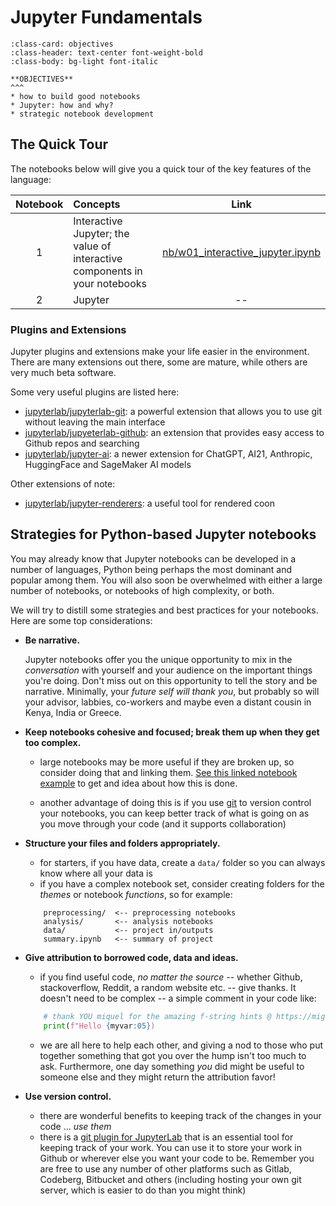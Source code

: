Jupyter Fundamentals
======  

```{card}  
:class-card: objectives 
:class-header: text-center font-weight-bold
:class-body: bg-light font-italic 

**OBJECTIVES**
^^^
* how to build good notebooks
* Jupyter: how and why?
* strategic notebook development 

```
<!-- :class-header: text-white-50 text-center font-weight-bold bg-soars-card
:class-body: bg-light font-italic 



-->
## The Quick Tour

The notebooks below will give you a quick tour of the key features of the language:

| Notebook | Concepts |  Link  |
|:--:|:---|:--:|
| 1 | Interactive Jupyter; the value of interactive components in your notebooks | [nb/w01_interactive_jupyter.ipynb](nb/w01c_interactive_jupyter.ipynb) |
| 2 | Jupyter | -- |

### Plugins and Extensions

Jupyter plugins and extensions make your life easier in the environment.  There are many extensions out there, some are mature, while others are very much beta software.

Some very useful plugins are listed here:


* [jupyterlab/jupyterlab-git](https://github.com/jupyterlab/jupyterlab-git): a powerful extension that allows you to use git without leaving the main interface
* [jupyterlab/jupyeterlab-github](https://github.com/jupyterlab/jupyterlab-github): an extension that provides easy access to Github repos and searching
* [jupyterlab/jupyter-ai](https://jupyter-ai.readthedocs.io/en/latest/): a newer extension for ChatGPT, AI21, Anthropic, HuggingFace and SageMaker AI models


Other extensions of note:

* [jupyterlab/jupyter-renderers](https://github.com/jupyterlab/jupyter-renderers): a useful tool for rendered coon 


## Strategies for Python-based Jupyter notebooks

You may already know that Jupyter notebooks can be developed in a number of languages, Python being perhaps the most dominant and popular among them.  You will also soon be overwhelmed with either a large number of notebooks, or notebooks of high complexity, or both. 

We will try to distill some strategies and best practices for your notebooks.  Here are some top considerations:

* **Be narrative.**

    Jupyter notebooks offer you the unique
    opportunity to mix in the _conversation_
    with yourself and your audience on the
    important things you're doing.  Don't miss 
    out on this opportunity to tell the story
    and be narrative.  Minimally, your 
    _future self will thank you_, but probably
    so will your advisor, labbies, co-workers
    and maybe even a distant cousin in Kenya,
    India or Greece. 

* **Keep notebooks cohesive and focused; break them up when they get too complex.**

    * large notebooks may be more useful if they are broken up, so consider doing that and linking them.  [See this linked notebook  example](./nb/w02_linked_example_nb1.ipynb) to get
    and idea about how this is done.  

    * another advantage of doing this is if you
    use [git](https://git-scm.org) to version control your notebooks,
    you can keep better track of what is going
    on as you move through your code (and it supports collaboration)

* **Structure your files and folders appropriately.**

    * for starters, if you have data, create a `data/` folder so you can always know where all your data is
    * if you have a complex notebook set, consider creating folders for the _themes_ or 
    notebook _functions_, so for example:
    ```
        preprocessing/  <-- preprocessing notebooks
        analysis/       <-- analysis notebooks
        data/           <-- project in/outputs
        summary.ipynb   <-- summary of project
    ``` 
    
* **Give attribution to borrowed code, data and ideas.**

    * if you find useful code, _no matter the source_ -- whether Github, stackoverflow, Reddit, a random website etc. -- give thanks. It doesn't need to be complex -- a simple comment in your code like:
    ```python
        # thank YOU miquel for the amazing f-string hints @ https://miguendes.me/73-examples-to-help-you-master-pythons-f-strings
        print(f"Hello {myvar:05})
    ```
    * we are all here to help each other, and giving
    a nod to those who put together something
    that got you over the hump isn't too much to ask. Furthermore, one day something _you_ did might be useful to someone else and they might return the attribution favor!

* **Use version control.**

    * there are wonderful benefits to keeping track of the changes in your code ... _use them_
    * there is a [git plugin for JupyterLab](https://github.com/jupyterlab/jupyterlab-git)  that is an essential tool for keeping track of your work.  You can use it to store your work in Github or wherever else you want your code to be.  Remember you are free to use any number of other platforms such as Gitlab, Codeberg, Bitbucket and others (including hosting your own git server, which is easier to do than you might think)